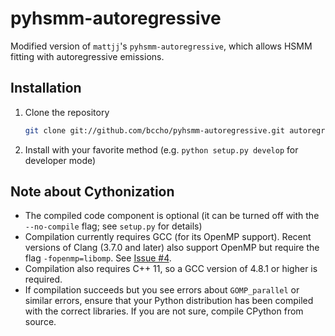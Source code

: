 # pyhsmm-autoregressive
Modified version of `mattjj`'s `pyhsmm-autoregressive`, which allows HSMM fitting with autoregressive emissions.

## Installation
1. Clone the repository
    ```bash
    git clone git://github.com/bccho/pyhsmm-autoregressive.git autoregressive
    ```
2. Install with your favorite method (e.g. `python setup.py develop` for developer mode)

## Note about Cythonization
* The compiled code component is optional (it can be turned off with the `--no-compile` flag; see `setup.py` for details)
* Compilation currently requires GCC (for its OpenMP support). Recent versions of Clang (3.7.0 and later) also support OpenMP but require the flag `-fopenmp=libomp`. See [Issue #4](https://github.com/mattjj/pyhsmm-autoregressive/issues/4).
* Compilation also requires C++ 11, so a GCC version of 4.8.1 or higher is required.
* If compilation succeeds but you see errors about `GOMP_parallel` or similar errors, ensure that your Python distribution has been compiled with the correct libraries. If you are not sure, compile CPython from source.
